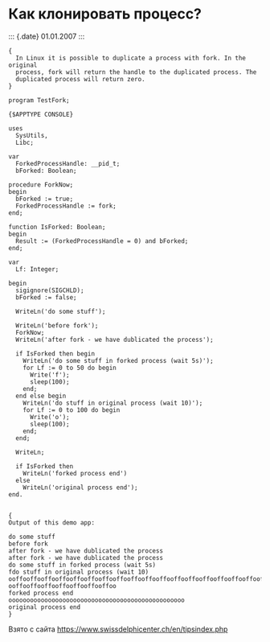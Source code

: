 Как клонировать процесс?
========================

::: {.date}
01.01.2007
:::

    { 
      In Linux it is possible to duplicate a process with fork. In the original 
      process, fork will return the handle to the duplicated process. The 
      duplicated process will return zero. 
    } 
     
    program TestFork; 
     
    {$APPTYPE CONSOLE} 
     
    uses 
      SysUtils, 
      Libc; 
     
    var 
      ForkedProcessHandle: __pid_t; 
      bForked: Boolean; 
     
    procedure ForkNow; 
    begin 
      bForked := true; 
      ForkedProcessHandle := fork; 
    end; 
     
    function IsForked: Boolean; 
    begin 
      Result := (ForkedProcessHandle = 0) and bForked; 
    end; 
     
    var 
      Lf: Integer; 
     
    begin 
      sigignore(SIGCHLD); 
      bForked := false; 
     
      WriteLn('do some stuff'); 
     
      WriteLn('before fork'); 
      ForkNow; 
      WriteLn('after fork - we have dublicated the process'); 
     
      if IsForked then begin 
        WriteLn('do some stuff in forked process (wait 5s)'); 
        for Lf := 0 to 50 do begin 
          Write('f'); 
          sleep(100); 
        end; 
      end else begin 
        WriteLn('do stuff in original process (wait 10)'); 
        for Lf := 0 to 100 do begin 
          Write('o'); 
          sleep(100); 
        end; 
      end; 
     
      WriteLn; 
     
      if IsForked then 
        WriteLn('forked process end') 
      else 
        WriteLn('original process end'); 
    end. 
     
     
    { 
    Output of this demo app: 
     
    do some stuff 
    before fork 
    after fork - we have dublicated the process 
    after fork - we have dublicated the process 
    do some stuff in forked process (wait 5s) 
    fdo stuff in original process (wait 10) 
    ooffooffooffooffooffooffooffooffooffooffooffooffooffooffooffooffooffooff 
    ooffooffooffooffooffooffooffoo 
    forked process end 
    ooooooooooooooooooooooooooooooooooooooooooooooooo 
    original process end 
    } 

Взято с сайта <https://www.swissdelphicenter.ch/en/tipsindex.php>
